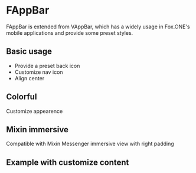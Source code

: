 # FAppBar

FAppBar is extended from VAppBar, which has a widely usage in Fox.ONE's mobile applications and provide some preset styles.

## Basic usage

- Provide a preset back icon
- Customize nav icon
- Align center

<example file="f-app-bar/basic" />

## Colorful

Customize appearence

<example file="f-app-bar/colorful" />

## Mixin immersive

Compatible with Mixin Messenger immersive view with right padding

<example file="f-app-bar/mixin" />

## Example with customize content

<example file="f-app-bar/menu" />
